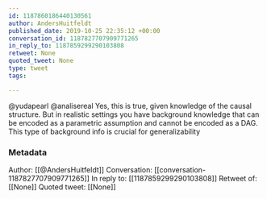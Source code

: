 ```yaml
---
id: 1187860186440130561
author: AndersHuitfeldt
published_date: 2019-10-25 22:35:12 +00:00
conversation_id: 1187827707909771265
in_reply_to: 1187859299290103808
retweet: None
quoted_tweet: None
type: tweet
tags:

---
```


@yudapearl @analisereal Yes, this is true, given knowledge of the causal structure. But in realistic settings you have background knowledge that can be encoded as a parametric assumption and cannot be encoded as a DAG. This type of background info is crucial for generalizability

### Metadata

Author: [[@AndersHuitfeldt]]
Conversation: [[conversation-1187827707909771265]]
In reply to: [[1187859299290103808]]
Retweet of: [[None]]
Quoted tweet: [[None]]
